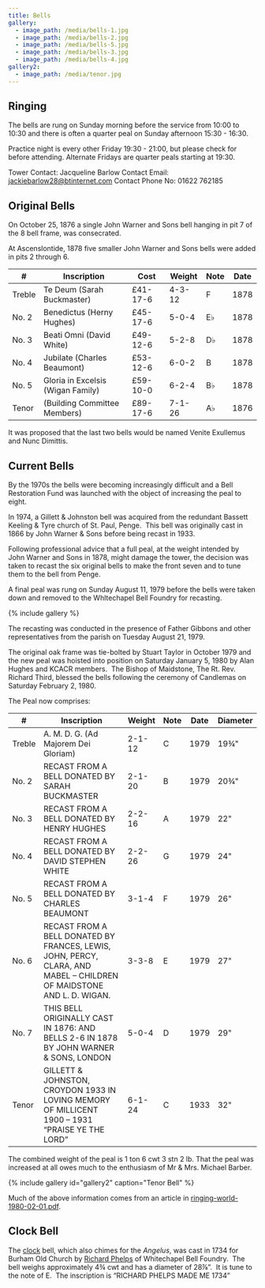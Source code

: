 ```yaml
---
title: Bells
gallery:
  - image_path: /media/bells-1.jpg
  - image_path: /media/bells-2.jpg
  - image_path: /media/bells-5.jpg
  - image_path: /media/bells-3.jpg
  - image_path: /media/bells-4.jpg
gallery2:
  - image_path: /media/tenor.jpg
---
```


Ringing
-------

The bells are rung on Sunday morning before the service from 10:00 to 10:30 and there is often a quarter peal on Sunday afternoon 15:30 - 16:30.

Practice night is every other Friday 19:30 - 21:00, but please check for before attending.  Alternate Fridays are quarter peals starting at 19:30.

Tower Contact: Jacqueline Barlow
Contact Email: jackiebarlow28@btinternet.com
Contact Phone No: 01622 762185

Original Bells
--------------

On October 25, 1876 a single John Warner and Sons bell hanging in pit 7 of the 8 bell frame, was consecrated.

At Ascenslontide, 1878 five smaller John Warner and Sons bells were added in pits 2 through 6.

| #      | Inscription                       | Cost     | Weight | Note | Date |
|--------|-----------------------------------|----------|--------|------|------|
| Treble | Te Deum (Sarah Buckmaster)        | £41-17-6 | 4-3-12 | F    | 1878 |
| No. 2  | Benedictus (Herny Hughes)         | £45-17-6 | 5-0-4  | E♭   | 1878 |
| No. 3  | Beati Omni (David White)          | £49-12-6 | 5-2-8  | D♭   | 1878 |
| No. 4  | Jubilate (Charles Beaumont)       | £53-12-6 | 6-0-2  | B    | 1878 |
| No. 5  | Gloria in Excelsis (Wigan Family) | £59-10-0 | 6-2-4  | B♭   | 1878 |
| Tenor  | (Building Committee Members)      | £89-17-6 | 7-1-26 | A♭   | 1876 |

It was proposed that the last two bells would be named Venite Exullemus and Nunc Dimittis.

Current Bells
-------------

By the 1970s the bells were becoming increasingly difficult and a Bell Restoration Fund was launched with the object of increasing the peal to eight.

In 1974, a Gillett & Johnston bell was acquired from the redundant Bassett Keeling & Tyre church of St. Paul, Penge.  This bell was originally cast in 1866 by John Warner & Sons before being recast in 1933.

Following professional advice that a full peal, at the weight intended by John Warner and Sons in 1878, might damage the tower, the decision was taken to recast the six original bells to make the front seven and to tune them to the bell from Penge.

A final peal was rung on Sunday August 11, 1979 before the bells were taken down and removed to the Whltechapel Bell Foundry for recasting.

{% include gallery %}

The recasting was conducted in the presence of Father Gibbons and other representatives from the parish on Tuesday August 21, 1979.

The original oak frame was tie-bolted by Stuart Taylor in October 1979 and the new peal was hoisted into position on Saturday January 5, 1980 by Alan Hughes and KCACR members.  The Bishop of Maidstone, The Rt. Rev. Richard Third, blessed the bells following the ceremony of Candlemas on Saturday February 2, 1980.

The Peal now comprises:

| #      | Inscription                                                                                                                | Weight | Note | Date | Diameter   |
|--------|----------------------------------------------------------------------------------------------------------------------------|--------|------|------|------------|
| Treble | A. M. D. G.  (Ad Majorem Dei Gloriam)                                                                                       | 2-1-12 | C    | 1979 | 19¾"      |
| No. 2  | RECAST FROM A BELL DONATED BY SARAH BUCKMASTER                                                                             | 2-1-20 | B    | 1979 | 20¾"       |
| No. 3  | RECAST FROM A BELL DONATED BY HENRY HUGHES                                                                                 | 2-2-16 | A    | 1979 | 22"        |
| No. 4  | RECAST FROM A BELL DONATED BY DAVID STEPHEN WHITE                                                                          | 2-2-26 | G    | 1979 | 24"        |
| No. 5  | RECAST FROM A BELL DONATED BY CHARLES BEAUMONT                                                                             | 3-1-4  | F    | 1979 | 26"        |
| No. 6  | RECAST FROM A BELL DONATED BY FRANCES, LEWIS, JOHN, PERCY, CLARA, AND MABEL &#8211; CHILDREN OF MAIDSTONE AND L. D. WIGAN. | 3-3-8  | E    | 1979 | 27"        |
| No. 7  | THIS BELL ORIGINALLY CAST IN 1876: AND BELLS 2-6 IN 1878 BY JOHN WARNER &amp; SONS, LONDON                                 | 5-0-4  | D    | 1979 | 29"        |
| Tenor  | GILLETT &amp; JOHNSTON, CROYDON 1933 IN LOVING MEMORY OF MILLICENT 1900 &#8211; 1931 &#8220;PRAISE YE THE LORD&#8221;      | 6-1-24 | C    | 1933 | 32"        |

The combined weight of the peal is 1 ton 6 cwt 3 stn 2 lb. That the peal was increased at all owes much to the enthusiasm of Mr & Mrs. Michael Barber.

{% include gallery id="gallery2" caption="Tenor Bell" %}

Much of the above information comes from an article in [ringing-world-1980-02-01.pdf](/media/ringing-world-1980-02-01.pdf).

Clock Bell
----------

The [clock](clock) bell, which also chimes for the _Angelus_, was cast in 1734 for Burham Old Church by [Richard Phelps](https://en.wikipedia.org/wiki/Richard_Phelps_(bell-founder)) of Whitechapel Bell Foundry.  The bell weighs approximately 4¾ cwt and has a diameter of 28⅞”.  It is tune to the note of E.  The inscription is “RICHARD PHELPS MADE ME 1734”

